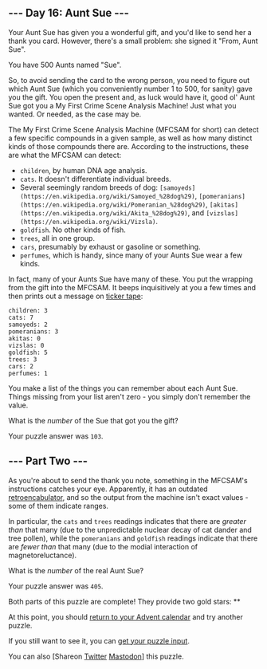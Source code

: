 \--- Day 16: Aunt Sue ---
----------

Your Aunt Sue has given you a wonderful gift, and you'd like to send her a thank you card. However, there's a small problem: she signed it "From, Aunt Sue".

You have 500 Aunts named "Sue".

So, to avoid sending the card to the wrong person, you need to figure out which Aunt Sue (which you conveniently number 1 to 500, for sanity) gave you the gift. You open the present and, as luck would have it, good ol' Aunt Sue got you a My First Crime Scene Analysis Machine! Just what you wanted. Or needed, as the case may be.

The My First Crime Scene Analysis Machine (MFCSAM for short) can detect a few specific compounds in a given sample, as well as how many distinct kinds of those compounds there are. According to the instructions, these are what the MFCSAM can detect:

* `children`, by human DNA age analysis.
* `cats`. It doesn't differentiate individual breeds.
* Several seemingly random breeds of dog: `[samoyeds](https://en.wikipedia.org/wiki/Samoyed_%28dog%29)`, `[pomeranians](https://en.wikipedia.org/wiki/Pomeranian_%28dog%29)`, `[akitas](https://en.wikipedia.org/wiki/Akita_%28dog%29)`, and `[vizslas](https://en.wikipedia.org/wiki/Vizsla)`.
* `goldfish`. No other kinds of fish.
* `trees`, all in one group.
* `cars`, presumably by exhaust or gasoline or something.
* `perfumes`, which is handy, since many of your Aunts Sue wear a few kinds.

In fact, many of your Aunts Sue have many of these. You put the wrapping from the gift into the MFCSAM. It beeps inquisitively at you a few times and then prints out a message on [ticker tape](https://en.wikipedia.org/wiki/Ticker_tape):

```
children: 3
cats: 7
samoyeds: 2
pomeranians: 3
akitas: 0
vizslas: 0
goldfish: 5
trees: 3
cars: 2
perfumes: 1

```

You make a list of the things you can remember about each Aunt Sue. Things missing from your list aren't zero - you simply don't remember the value.

What is the *number* of the Sue that got you the gift?

Your puzzle answer was `103`.

\--- Part Two ---
----------

As you're about to send the thank you note, something in the MFCSAM's instructions catches your eye. Apparently, it has an outdated [retroencabulator](https://www.youtube.com/watch?v=RXJKdh1KZ0w), and so the output from the machine isn't exact values - some of them indicate ranges.

In particular, the `cats` and `trees` readings indicates that there are *greater than* that many (due to the unpredictable nuclear decay of cat dander and tree pollen), while the `pomeranians` and `goldfish` readings indicate that there are *fewer than* that many (due to the modial interaction of magnetoreluctance).

What is the *number* of the real Aunt Sue?

Your puzzle answer was `405`.

Both parts of this puzzle are complete! They provide two gold stars: \*\*

At this point, you should [return to your Advent calendar](/2015) and try another puzzle.

If you still want to see it, you can [get your puzzle input](16/input).

You can also [Shareon [Twitter](https://twitter.com/intent/tweet?text=I%27ve+completed+%22Aunt+Sue%22+%2D+Day+16+%2D+Advent+of+Code+2015&url=https%3A%2F%2Fadventofcode%2Ecom%2F2015%2Fday%2F16&related=ericwastl&hashtags=AdventOfCode) [Mastodon](javascript:void(0);)] this puzzle.
